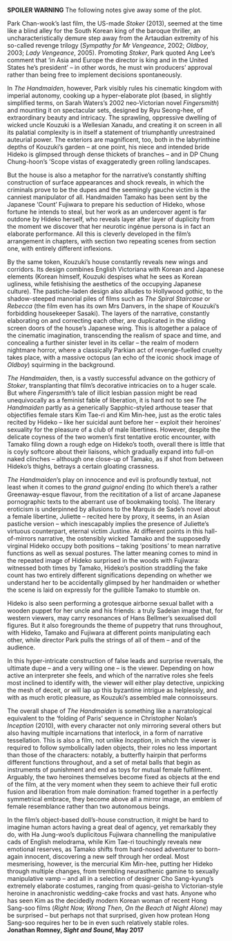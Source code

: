 
**SPOILER WARNING** The following notes give away some of the plot.

Park Chan-wook’s last film, the US-made _Stoker_ (2013), seemed at the time like a blind alley for the South Korean king of the baroque thriller, an uncharacteristically demure step away from the Artaudian extremity of his so-called revenge trilogy (_Sympathy for Mr Vengeance_, 2002; _Oldboy_, 2003; _Lady Vengeance_, 2005). Promoting _Stoker_, Park quoted Ang Lee’s comment that ‘in Asia and Europe the director is king and in the United States he’s president’ – in other words, he must win producers’ approval rather than being free to implement decisions spontaneously.

In _The Handmaiden_, however, Park visibly rules his cinematic kingdom with imperial autonomy, cooking up a hyper-elaborate plot (based, in slightly simplified terms, on Sarah Waters’s 2002 neo-Victorian novel _Fingersmith_) and mounting it on spectacular sets, designed by Ryu Seong-hee, of extraordinary beauty and intricacy. The sprawling, oppressive dwelling of wicked uncle Kouzuki is a Wellesian Xanadu, and creating it on screen in all its palatial complexity is in itself a statement of triumphantly unrestrained auteurial power. The exteriors are magnificent, too, both in the labyrinthine depths of Kouzuki’s garden – at one point, his niece and intended bride Hideko is glimpsed through dense thickets of branches – and in DP Chung Chung-hoon’s ’Scope vistas of exaggeratedly green rolling landscapes.

But the house is also a metaphor for the narrative’s constantly shifting construction of surface appearances and shock reveals, in which the criminals prove to be the dupes and the seemingly gauche victim is the canniest manipulator of all. Handmaiden Tamako has been sent by the Japanese ‘Count’ Fujiwara to prepare his seduction of Hideko, whose fortune he intends to steal, but her work as an undercover agent is far outdone by Hideko herself, who reveals layer after layer of duplicity from the moment we discover that her neurotic ingénue persona is in fact an elaborate performance. All this is cleverly developed in the film’s arrangement in chapters, with section two repeating scenes from section one, with entirely different inflexions.

By the same token, Kouzuki’s house constantly reveals new wings and corridors. Its design combines English Victoriana with Korean and Japanese elements (Korean himself, Kouzuki despises what he sees as Korean ugliness, while fetishising the aesthetics of the occupying Japanese culture). The pastiche-laden design also alludes to Hollywood gothic, to the shadow-steeped manorial piles of films such as _The Spiral Staircase_ or _Rebecca_ (the film even has its own Mrs Danvers, in the shape of Kouzuki’s forbidding housekeeper Sasaki). The layers of the narrative, constantly elaborating on and correcting each other, are duplicated in the sliding screen doors of the house’s Japanese wing. This is altogether a palace of the cinematic imagination, transcending the realism of space and time, and concealing a further sinister level in its cellar – the realm of modern nightmare horror, where a classically Parkian act of revenge-fuelled cruelty takes place, with a massive octopus (an echo of the iconic shock image of _Oldboy_) squirming in the background.

_The Handmaiden_, then, is a vastly successful advance on the gothicry of _Stoker_, transplanting that film’s decorative intricacies on to a huger scale. But where _Fingersmith_’s tale of illicit lesbian passion might be read unequivocally as a feminist fable of liberation, it is hard not to see _The Handmaiden_ partly as a generically Sapphic-styled arthouse teaser that objectifies female stars Kim Tae-ri and Kim Min-hee, just as the erotic tales recited by Hideko – like her suicidal aunt before her – exploit their heroines’ sexuality for the pleasure of a club of male libertines. However, despite the delicate coyness of the two women’s first tentative erotic encounter, with Tamako filing down a rough edge on Hideko’s tooth, overall there is little that is coyly softcore about their liaisons, which gradually expand into full-on naked clinches – although one close-up of Tamako, as if shot from between Hideko’s thighs, betrays a certain gloating crassness.

_The Handmaiden_’s play on innocence and evil is profoundly textual, not least when it comes to the _grand guignol_ ending (to which there’s a rather Greenaway-esque flavour, from the recititation of a list of arcane Japanese pornographic texts to the aberrant use of bookmaking tools). The literary eroticism is underpinned by allusions to the Marquis de Sade’s novel about a female libertine, Juliette – recited here by proxy, it seems, in an Asian pastiche version – which inescapably implies the presence of Juliette’s virtuous counterpart, eternal victim Justine. At different points in this hall-of-mirrors narrative, the ostensibly wicked Tamako and the supposedly virginal Hideko occupy both positions – taking ‘positions’ to mean narrative functions as well as sexual postures. The latter meaning comes to mind in the repeated image of Hideko surprised in the woods with Fujiwara: witnessed both times by Tamako, Hideko’s position straddling the fake count has two entirely different significations depending on whether we understand her to be accidentally glimpsed by her handmaiden or whether the scene is laid on expressly for the gullible Tamako to stumble on.

Hideko is also seen performing a grotesque airborne sexual ballet with a wooden puppet for her uncle and his friends: a truly Sadeian image that, for western viewers, may carry resonances of Hans Bellmer’s sexualised doll figures. But it also foregrounds the theme of puppetry that runs throughout, with Hideko, Tamako and Fujiwara at different points manipulating each other, while director Park pulls the strings of all of them – and of the audience.

In this hyper-intricate construction of false leads and surprise reversals, the ultimate dupe – and a very willing one – is the viewer. Depending on how active an interpreter she feels, and which of the narrative roles she feels most inclined to identify with, the viewer will either play detective, unpicking the mesh of deceit, or will lap up this byzantine intrigue as helplessly, and with as much erotic pleasure, as Kouzuki’s assembled male connoisseurs.

The overall shape of _The Handmaiden_ is something like a narratological equivalent to the ‘folding of Paris’ sequence in Christopher Nolan’s _Inception_ (2010), with every character not only mirroring several others but also having multiple incarnations that interlock, in a form of narrative tessellation. This is also a film, not unlike _Inception_, in which the viewer is required to follow symbolically laden objects, their roles no less important than those of the characters: notably, a butterfly hairpin that performs different functions throughout, and a set of metal balls that begin as instruments of punishment and end as toys for mutual female fulfilment. Arguably, the two heroines themselves become fixed as objects at the end of the film, at the very moment when they seem to achieve their full erotic fusion and liberation from male domination: framed together in a perfectly symmetrical embrace, they become above all a mirror image, an emblem of female resemblance rather than two autonomous beings.

In the film’s object-based doll’s-house construction, it might be hard to imagine human actors having a great deal of agency, yet remarkably they do, with Ha Jung-woo’s duplicitous Fujiwara channelling the manipulative cads of English melodrama, while Kim Tae-ri touchingly reveals new emotional reserves, as Tamako shifts from hard-nosed adventurer to born-again innocent, discovering a new self through her ordeal. Most mesmerising, however, is the mercurial Kim Min-hee, putting her Hideko through multiple changes, from trembling neurasthenic gamine to sexually manipulative vamp – and all in a selection of designer Cho Sang-kyung’s extremely elaborate costumes, ranging from quasi-geisha to Victorian-style heroine in anachronistic wedding-cake frocks and vast hats. Anyone who has seen Kim as the decidedly modern Korean woman of recent Hong Sang-soo films (_Right Now, Wrong Then_, _On the Beach at Night Alone_) may be surprised – but perhaps not that surprised, given how protean Hong Sang-soo requires her to be in even such relatively stable roles.<br>
**Jonathan Romney, _Sight and Sound_, May 2017**
<!--stackedit_data:
eyJoaXN0b3J5IjpbMTA0NzY1MjExOF19
-->